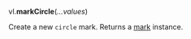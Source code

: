 vl.<b>markCircle</b>(<em>...values</em>)

Create a new <code>circle</code> mark.
Returns a [mark](mark) instance.
